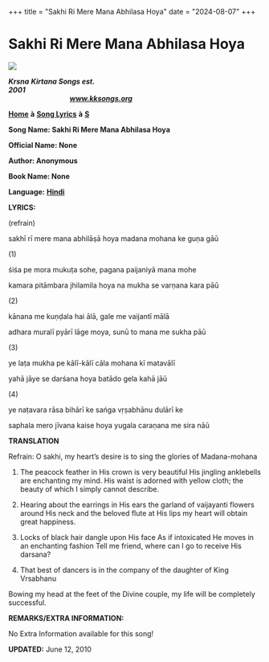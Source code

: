 +++
title = "Sakhi Ri Mere Mana Abhilasa Hoya"
date = "2024-08-07"
+++

# Sakhi Ri Mere Mana Abhilasa Hoya
[**![](http://kksongs.org/image_files/image002.jpg)**](http://kksongs.org/)

**_Krsna_** **_Kirtana Songs est. 2001_**                                                                                                                                                      **_www.kksongs.org_**

[**Home**](http://kksongs.org/) **à** [**Song Lyrics**](http://kksongs.org/lyrics.html) **à** [**S**](http://kksongs.org/songs/song_s.html)

**Song Name: Sakhi Ri Mere Mana Abhilasa Hoya**

**Official Name: None**

**Author: Anonymous**

**Book Name: None**

**Language:** [**Hindi**](http://kksongs.org/language/list/hindi.html)

**LYRICS:**

(refrain)

sakhī rī mere mana abhilāṣā hoya madana mohana ke guṇa gāū

(1)

śiśa pe mora mukuṭa sohe, pagana paijaniyā mana mohe

kamara pitāmbara jhilamila hoya na mukha se varṇana kara pāū

(2)

kānana me kuṇḍala hai ālā, gale me vaijantī mālā

adhara muralī pyārī lāge moya, sunū to mana me sukha pāū

(3)

ye laṭa mukha pe kālī-kālī cāla mohana kī matavālī

yahā jāye se darśana hoya batādo gela kahā jāū

(4)

ye naṭavara rāsa bihārī ke sańga vṛṣabhānu dulārī ke

saphala mero jīvana kaise hoya yugala caraṇana me sira nāū

**TRANSLATION**

Refrain: O sakhi, my heart’s desire is to sing the glories of Madana-mohana

1) The peacock feather in His crown is very beautiful His jingling anklebells are enchanting my mind. His waist is adorned with yellow cloth; the beauty of which I simply cannot describe.

2) Hearing about the earrings in His ears the garland of vaijayanti flowers around His neck and the beloved flute at His lips my heart will obtain great happiness.

3) Locks of black hair dangle upon His face As if intoxicated He moves in an enchanting fashion Tell me friend, where can I go to receive His darsana?

4) That best of dancers is in the company of the daughter of King Vrsabhanu

Bowing my head at the feet of the Divine couple, my life will be completely successful.

**REMARKS/EXTRA INFORMATION:**

No Extra Information available for this song!

**UPDATED:** June 12, 2010